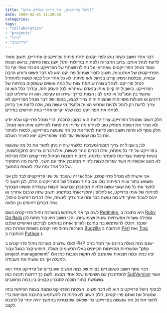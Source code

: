```yaml
---
title: "ניהול פרוייקטים, איך בידיוק מנהלים אותם?"
date: 2009-02-05 11:28:56
categories: 
tags: 
- "collaboration"
- "projects"
- "ניהול"
- "פרוייקטים"
---
```


דבר אחד חשוב כשזה נוגע לפרוייקטים תחת פיתוח ופרוייקטים עתידיים, חשוב מאוד לדעת לנהל אותם. ברוב החברות (לפחות בגדולות יותר) ישנו צוות פיתוח, בראש הצוות עומד מנהל הפרוייקטים שאחראי על ניהולו השותף של הפרוייקט הנוכחי ואולי אף כל הפרוייקטים של אותו צוות. חשוב לזכור שניהול פרוייקט הוא לא דבר פשוט ודורש הרבה עבודה, סבלנות וניסיון קודם בניהול ו/או פיתוח, לא כל אחד יכול לבוא לגשת ולהתחיל לנהל פרוייקט ולנהל בצורה שותפת צוות של כמה אנשים שעוסקים בפיתוח של הפרוייקט. בישביל זה קיים אותו בנאדם שאחראי לכל העסק הזה, ובדרך כלל הוא זה שיגשר בין המנ"כל או סגנו לבין הצוות בדרך ישירה או עקיפה. הוא זה שיחליט לגבי דרכים או פעולות מסויימות שהצוות יהיה צריך לבצע, בסופו של דבר מנהל הפרוייקט לא צריך לדעת רק לנהל ולהיות אחראי הצוות ולהגיד מי עושה מה, אלה לדעת איך בדיוק לפתח את הפרוייקט ככה שלא יקרוס אחרי כמה חודשים בודדים.

<!--more-->חלק חשוב שמנהל הפרוייקט צריך לדעת הוא כמובן לתכנת, הרי מנהל פרוייקט שלא יודע ולא מכיר את השפה מספיק טוב לא ידע מה עדיף ומה פחות לפרוייקט אותו הוא מנהל. חלק נוסף לא פחות חשוב הוא לדעת לתעד את כל מה שנעשה בפרוייקט, לנסות ולפתור את כל מה שאפשר עוד לפני שהפרוייקט יצא לאוויר העולם.

לכן בישביל זה צריך תוכנה/מערכת כלשהי שיהיה ניתן לתעד את כל מה שנעשה בפרוייקט על ידי כל מפתח, אילו דברים נותר לעשות, אילו דברים צריכים לתקן/לשנות, בעיות קיימות שצריכות להפתר וכדומה. מרבית תוכנות הניהול פרוייקטים הללו מכילות לא מעט אפשרויות אשר עוזרות לצוות להיות מסונכרן אחד עם השני, לדעת מה התפקיד של כל אחד ומה עליו לעשות בהמשך.

אני אישית לא מנהל פרוייקטים, אבל אני זה שעובד על שני פרוייקטים לבד לכן אני משמש בתור צוות הפיתוח כולו וגם בתור המנהל של הפרוייקטים הללו, לכן חשוב לי לתעד את כל מה שאני עושה ולהיות מסונכרן עם שאר הצוות שבמידה ומשהו הצטרף לפיתוח של אותו פרוייקט, או לחלופין יחליף אותי בפיתוחו. חשוב שיזה שיכנס אחריך או יכנס לעבוד איתך ידע מה נעשה כבר ומה עוד צריך לעשות, אילו דברים דורשים טיפול, אילו דברים דחופים וכן הלאה.

לשם כך אני משתמש במערכת ניהול פרוייקטים בשם <a href="http://www.redmine.org" target="_blank">Redmine</a>, היא כתובה ב <a href="http://www.rubyonrails.org" target="_blank">Ruby On Rails</a> ומכילה עשרות אפשרויות שונות ושימושיות. והכי חשוב היא קוד פתוח לכן תוכלו להשתמש בה בחינם ולערוך אותה בהתאם לצרכים האישיים שלכם. (ישנם מערכות ניהול פרוייקטים בשפות אחרות כמו <a href="http://www.bugzilla.org" target="_blank">Bugzilla</a> הכתובה ב <a href="http://www.perl.org" target="_blank">Perl</a> ואת <a href="http://trac.edgewall.org" target="_blank">Trac</a> הכתובה ב <a href="http://www.python.org" target="_blank">Python</a> ).

לאלו שרוצים מערכת ניהול פרוייקטים ב PHP ישנם כמה כאלה בחינם אך חסר בהם אפשרויות מסויימות הקיימים באלו הרשומים מעלה, חיפוש קצר בגוגל עבור "php project management" יציג כמה וכמה תוצאות שאומנם לא חזקות וטובות כמו אלו למעלה אך גם עושות את העבודה.

דבר נוסף חשוב כשעובדים בצוות של כמה אנשים שעובדים על פרוייקט אחד הוא להסתנכרן עם השינויים שכל אחד מבצע, לשם כך דרושה תוכנה כמו <a href="http://subversion.tigris.org" target="_blank">SubVersion</a> אשר משמשת בתור תוכנה לסנכרון קבצים בין כמה מחשבים.

לבסוף ניהול פרוייקטים הוא לא דבר פשוט, הצלחת הפרוייקט טמונה בצוות הפיתוח ובזה שמנהל את אותם פרוייקטים, חלק חשוב לא פחות זה להשתמש בתוכנה מסויימת כדי לתעד את כל מה שנעשה בפרוייקט כדי שלאלו שהצטרפו בהמשך יהיה יותר קל להכנס לקצב.
